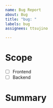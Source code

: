 ```yaml
---
name: Bug Report
about: Bug
title: "bug: "
labels: bug
assignees: ttsujino

---
```


# Scope
- [ ] Frontend
- [ ] Backend

# Summary
